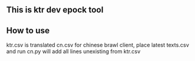 ## This is ktr dev epock tool

## How to use
ktr.csv is translated cn.csv for chinese brawl client, place latest texts.csv and run cn.py will add all lines unexisting from ktr.csv
